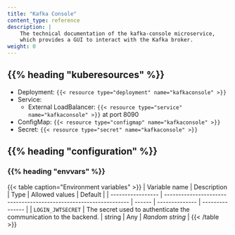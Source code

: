 ```yaml
---
title: "Kafka Console"
content_type: reference
description: |
    The technical documentation of the kafka-console microservice,
    which provides a GUI to interact with the Kafka broker.
weight: 0
---
```


<!-- overview -->

<!-- body -->

## {{% heading "kuberesources" %}}

- Deployment: `{{< resource type="deployment" name="kafkaconsole" >}}`
- Service:
  - External LoadBalancer: `{{< resource type="service" name="kafkaconsole" >}}` at
    port 8090
- ConfigMap: `{{< resource type="configmap" name="kafkaconsole" >}}`
- Secret: `{{< resource type="secret" name="kafkaconsole" >}}`

## {{% heading "configuration" %}}

### {{% heading "envvars" %}}

{{< table caption="Environment variables" >}}
| Variable name     | Description                                                       | Type   | Allowed values | Default         |
| ----------------- | ----------------------------------------------------------------- | ------ | -------------- | --------------- |
| `LOGIN_JWTSECRET` | The secret used to authenticate the communication to the backend. | string | Any            | _Random string_ |
{{< /table >}}
